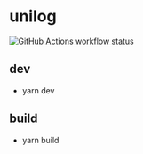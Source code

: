 # unilog
<a href="https://github.com/unipota/diary/actions"><img
    src="https://img.shields.io/github/workflow/status/unipota/diary/build/main?label=workflow&style=flat-square"
    alt="GitHub Actions workflow status"/></a>
## dev
- yarn dev

## build
- yarn build
